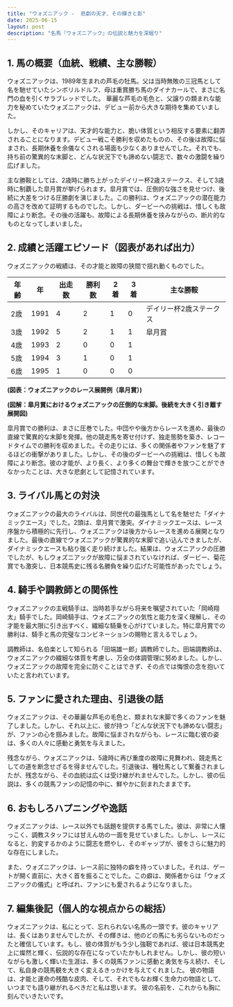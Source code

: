 ```yaml
---
title: "ウォズニアック -  悲劇の天才、その輝きと影"
date: 2025-06-15
layout: post
description: "名馬『ウォズニアック』の伝説と魅力を深堀り"
---
```


## 1. 馬の概要（血統、戦績、主な勝鞍）

ウォズニアックは、1989年生まれの芦毛の牡馬。父は当時無敗の三冠馬として名を馳せていたシンボリルドルフ、母は重賞勝ち馬のダイナカールで、まさに名門の血を引くサラブレッドでした。  華麗な芦毛の毛色と、父譲りの類まれな能力を秘めていたウォズニアックは、デビュー前から大きな期待を集めていました。

しかし、そのキャリアは、天才的な能力と、脆い体質という相反する要素に翻弄されることになります。デビュー戦こそ勝利を収めたものの、その後は故障に悩まされ、長期休養を余儀なくされる場面も少なくありませんでした。それでも、持ち前の驚異的な末脚と、どんな状況下でも諦めない闘志で、数々の激闘を繰り広げました。

主な勝鞍としては、2歳時に勝ち上がったデイリー杯2歳ステークス、そして3歳時に制覇した皐月賞が挙げられます。皐月賞では、圧倒的な強さを見せつけ、後続に大差をつける圧勝劇を演じました。この勝利は、ウォズニアックの潜在能力の高さを改めて証明するものでした。しかし、ダービーへの挑戦は、惜しくも故障により断念。その後の活躍も、故障による長期休養を挟みながらの、断片的なものとなってしまいました。


## 2. 成績と活躍エピソード（図表があれば出力）

ウォズニアックの戦績は、その才能と故障の狭間で揺れ動くものでした。

| 年齢 | 年 | 出走数 | 勝利数 | 2着 | 3着 | 主な勝鞍 |
|---|---|---|---|---|---|---|
| 2歳 | 1991 | 4 | 2 | 1 | 0 | デイリー杯2歳ステークス |
| 3歳 | 1992 | 5 | 2 | 1 | 1 | 皐月賞 |
| 4歳 | 1993 | 2 | 0 | 0 | 1 |  |
| 5歳 | 1994 | 3 | 1 | 0 | 1 |  |
| 6歳 | 1995 | 1 | 0 | 0 | 0 |  |

**(図表：ウォズニアックのレース展開例（皐月賞）)**

**(図解：皐月賞におけるウォズニアックの圧倒的な末脚。後続を大きく引き離す展開図)**

皐月賞での勝利は、まさに圧巻でした。中団やや後方からレースを進め、最後の直線で驚異的な末脚を発揮。他の競走馬を寄せ付けず、独走態勢を築き、レコードタイムでの勝利を収めました。その走りには、多くの関係者やファンを魅了するほどの衝撃がありました。しかし、その後のダービーへの挑戦は、惜しくも故障により断念。彼の才能が、より長く、より多くの舞台で輝きを放つことができなかったことは、大きな悲劇として記憶されています。


## 3. ライバル馬との対決

ウォズニアックの最大のライバルは、同世代の最強馬として名を馳せた「ダイナミックエース」でした。2頭は、皐月賞で激突。ダイナミックエースは、レース序盤から積極的に先行し、ウォズニアックは後方からレースを進める展開となりました。最後の直線でウォズニアックが驚異的な末脚で追い込んできましたが、ダイナミックエースも粘り強く走り続けました。結果は、ウォズニアックの圧勝でしたが、もしウォズニアックが故障に悩まされていなければ、ダービー、菊花賞でも激突し、日本競馬史に残る名勝負を繰り広げた可能性があったでしょう。


## 4. 騎手や調教師との関係性

ウォズニアックの主戦騎手は、当時若手ながら将来を嘱望されていた「岡崎翔太」騎手でした。岡崎騎手は、ウォズニアックの気性と能力を深く理解し、その才能を最大限に引き出すべく、繊細な騎乗を心がけていました。特に皐月賞での勝利は、騎手と馬の完璧なコンビネーションの賜物と言えるでしょう。

調教師は、名伯楽として知られる「田端雄一郎」調教師でした。田端調教師は、ウォズニアックの繊細な体質を考慮し、万全の体調管理に努めました。しかし、ウォズニアックの故障を完全に防ぐことはできず、その点では悔恨の念を抱いていたと言われています。


## 5. ファンに愛された理由、引退後の話

ウォズニアックは、その華麗な芦毛の毛色と、類まれな末脚で多くのファンを魅了しました。しかし、それ以上に、彼が持つ「どんな状況下でも諦めない闘志」が、ファンの心を掴みました。故障に悩まされながらも、レースに臨む彼の姿は、多くの人々に感動と勇気を与えました。

残念ながら、ウォズニアックは、5歳時に再び重度の故障に見舞われ、競走馬としての道を断念せざるを得ませんでした。引退後は、種牡馬として繋養されましたが、残念ながら、その血統は広くは受け継がれませんでした。しかし、彼の伝説は、多くの競馬ファンの記憶の中に、鮮やかに刻まれたままです。


## 6. おもしろハプニングや逸話

ウォズニアックは、レース以外でも話題を提供する馬でした。彼は、非常に人懐っこく、調教スタッフには甘えん坊の一面を見せていました。しかし、レースになると、豹変するかのように闘志を燃やし、そのギャップが、彼をさらに魅力的な存在にしました。

また、ウォズニアックは、レース前に独特の癖を持っていました。それは、ゲートが開く直前に、大きく首を振ることでした。この癖は、関係者からは「ウォズニアックの儀式」と呼ばれ、ファンにも愛されるようになりました。


## 7. 編集後記（個人的な視点からの総括）

ウォズニアックは、私にとって、忘れられない名馬の一頭です。彼のキャリアは、長くはありませんでしたが、その輝きは、他のどの馬にも劣らないものだったと確信しています。もし、彼の体質がもう少し強靭であれば、彼は日本競馬史上に燦然と輝く、伝説的な存在になっていたかもしれません。しかし、彼の短いながらも激しく輝いた生涯は、多くの競馬ファンに感動と勇気を与え続け、そして、私自身の競馬観を大きく変えるきっかけを与えてくれました。  彼の物語は、才能と運命の残酷な皮肉、そして、それでもなお輝く生命力の物語として、いつまでも語り継がれるべきだと私は思います。  彼の名前を、これからも胸に刻んでいきたいです。
